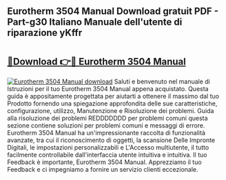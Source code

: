 ## Eurotherm 3504 Manual Download gratuit PDF - Part-g30 Italiano Manuale dell'utente di riparazione yKffr

# <h2><a href="http://df9e7r.blite.top/?on=Eurotherm+3504+Manual">🔗Download 👉🔴 Eurotherm 3504 Manual</a></h2>

[![Eurotherm 3504 Manual download](https://i.imgur.com/lujVjoI.png)](http://df9e7r.blite.top/?on=Eurotherm+3504+Manual)
Saluti e benvenuto nel manuale di Istruzioni per il tuo Eurotherm 3504 Manual appena acquistato. Questa guida è appositamente progettata per aiutarti a ottenere il massimo dal tuo Prodotto fornendo una spiegazione approfondita delle sue caratteristiche, configurazione, utilizzo, Manutenzione e Risoluzione dei problemi. Guida alla risoluzione dei problemi REDDDDDDD per problemi comuni questa sezione contiene soluzioni per problemi comuni e messaggi di errore. Eurotherm 3504 Manual ha un'impressionante raccolta di funzionalità avanzate, tra cui il riconoscimento di oggetti, la scansione Delle Impronte Digitali, le impostazioni personalizzabili e L'Accesso multiutente, il tutto facilmente controllabile dall'interfaccia utente intuitiva e intuitiva. Il tuo Feedback è importante, Eurotherm 3504 Manual. Apprezziamo il tuo Feedback e ci impegniamo a fornire un servizio clienti eccezionale.
